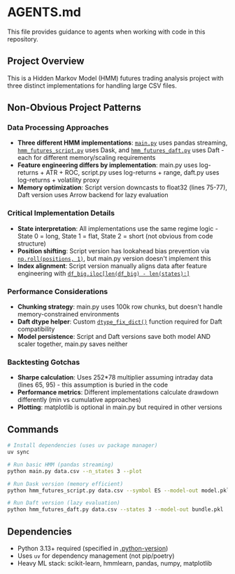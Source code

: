 # AGENTS.md

This file provides guidance to agents when working with code in this repository.

## Project Overview
This is a Hidden Markov Model (HMM) futures trading analysis project with three distinct implementations for handling large CSV files.

## Non-Obvious Project Patterns

### Data Processing Approaches
- **Three different HMM implementations**: [`main.py`](main.py:1) uses pandas streaming, [`hmm_futures_script.py`](hmm_futures_script.py:1) uses Dask, and [`hmm_futures_daft.py`](hmm_futures_daft.py:1) uses Daft - each for different memory/scaling requirements
- **Feature engineering differs by implementation**: main.py uses log-returns + ATR + ROC, script.py uses log-returns + range, daft.py uses log-returns + volatility proxy
- **Memory optimization**: Script version downcasts to float32 (lines 75-77), Daft version uses Arrow backend for lazy evaluation

### Critical Implementation Details
- **State interpretation**: All implementations use the same regime logic - State 0 = long, State 1 = flat, State 2 = short (not obvious from code structure)
- **Position shifting**: Script version has lookahead bias prevention via [`np.roll(positions, 1)`](hmm_futures_script.py:85), but main.py version doesn't implement this
- **Index alignment**: Script version manually aligns data after feature engineering with [`df_big.iloc[len(df_big) - len(states):]`](hmm_futures_script.py:121)

### Performance Considerations
- **Chunking strategy**: main.py uses 100k row chunks, but doesn't handle memory-constrained environments
- **Daft dtype helper**: Custom [`dtype_fix_dict()`](hmm_futures_daft.py:39) function required for Daft compatibility
- **Model persistence**: Script and Daft versions save both model AND scaler together, main.py saves neither

### Backtesting Gotchas
- **Sharpe calculation**: Uses 252*78 multiplier assuming intraday data (lines 65, 95) - this assumption is buried in the code
- **Performance metrics**: Different implementations calculate drawdown differently (min vs cumulative approaches)
- **Plotting**: matplotlib is optional in main.py but required in other versions

## Commands
```bash
# Install dependencies (uses uv package manager)
uv sync

# Run basic HMM (pandas streaming)
python main.py data.csv --n_states 3 --plot

# Run Dask version (memory efficient)
python hmm_futures_script.py data.csv --symbol ES --model-out model.pkl

# Run Daft version (lazy evaluation)
python hmm_futures_daft.py data.csv --states 3 --model-out bundle.pkl
```

## Dependencies
- Python 3.13+ required (specified in [.python-version](.python-version:1))
- Uses `uv` for dependency management (not pip/poetry)
- Heavy ML stack: scikit-learn, hmmlearn, pandas, numpy, matplotlib